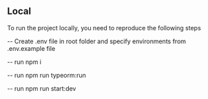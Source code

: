 ## Local

To run the project locally, you need to reproduce the following steps

-- Create .env file in root folder and specify environments from .env.example file

-- run npm i

-- run npm run typeorm:run

-- run npm run start:dev
